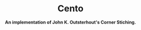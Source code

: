 <h1 align="center">
    Cento
</h1>
<p align="center">
    <strong>An implementation of John K. Outsterhout's Corner Stiching.</strong>
</p>


